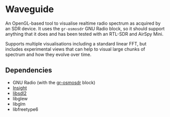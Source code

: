 # Waveguide

An OpenGL-based tool to visualise realtime radio spectrum as acquired by an SDR
device. It uses the `gr-osmosdr` GNU Radio block, so it should support anything
that it does and has been tested with an RTL-SDR and AirSpy Mini.

Supports multiple visualisations including a standard linear FFT, but includes
experimental views that can help to visual large chunks of spectrum and how
they evolve over time.

## Dependencies

* GNU Radio (with the [gr-osmosdr](https://github.com/osmocom/gr-osmosdr) block)
* [Insight](https://github.com/mr-oroboto/Insight)
* [libsdl2](https://www.libsdl.org/)
* libglew
* libglm
* libfreetype6

